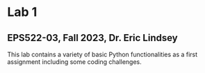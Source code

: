 # Lab 1
## EPS522-03, Fall 2023, Dr. Eric Lindsey

This lab contains a variety of basic Python functionalities as a first assignment including some coding challenges.
